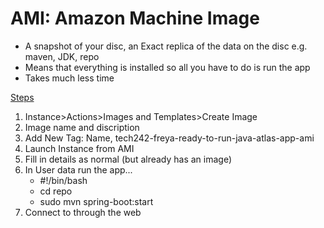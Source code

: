 # AMI: Amazon Machine Image

- A snapshot of your disc, an Exact replica of the data on the disc e.g. maven, JDK, repo
- Means that everything is installed so all you have to do is run the app
- Takes much less time

<u>Steps</u>

1. Instance>Actions>Images and Templates>Create Image
2. Image name and discription
3. Add New Tag: Name, tech242-freya-ready-to-run-java-atlas-app-ami
4. Launch Instance from AMI
5. Fill in details as normal (but already has an image)
6. In User data run the app...
   -  #!/bin/bash
   -  cd repo
   -  sudo mvn spring-boot:start
7. Connect to through the web
